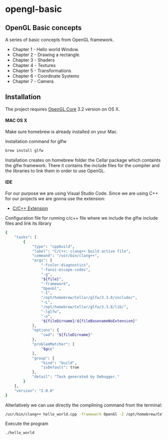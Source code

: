 # opengl-basic

## OpenGL Basic concepts

A series of basic concepts from OpenGL framework.
- Chapter 1 - Hello world Window.
- Chapter 2 - Drawing a rectangle.
- Chapter 3 - Shaders
- Chapter 4 - Textures
- Chapter 5 - Transformations
- Chapter 6 - Coordinate Systems
- Chapter 7 - Camera


## Installation

The project requires [OpenGL Core](https://www.glfw.org/) 3.2 version on OS X.


#### MAC OS X

Make sure homebrew is already installed on your Mac.

Installation command for glfw
```sh
brew install glfw
```

Installation creates on homebrew folder the Cellar package which containts the glfw framework.
There it contains the include files for the compiler and the libraries to link them in order to use OpenGL.

#### IDE

For our purpose we are using Visual Studio Code. Since we are using C++ for our projects we are gonna use the extension:

- [C/C++ Extension](https://marketplace.visualstudio.com/items?itemName=ms-vscode.cpptools)

Configuration file for running c/c++ file where we include the glfw include files and link its library

```sh
{
    "tasks": [
        {
            "type": "cppbuild",
            "label": "C/C++: clang++ build active file",
            "command": "/usr/bin/clang++",
            "args": [
                "-fcolor-diagnostics",
                "-fansi-escape-codes",
                "-g",
                "${file}",
                "-framework",
                "OpenGl",
                "-I",
                "/opt/homebrew/Cellar/glfw/3.3.8/include/",
                "-L",
                "/opt/homebrew/Cellar/glfw/3.3.8/lib/",
                "-lglfw",
                "-o",
                "${fileDirname}/${fileBasenameNoExtension}"
            ],
            "options": {
                "cwd": "${fileDirname}"
            },
            "problemMatcher": [
                "$gcc"
            ],
            "group": {
                "kind": "build",
                "isDefault": true
            },
            "detail": "Task generated by Debugger."
        }
    ],
    "version": "2.0.0"
}
```

Alterlatively we can use directly the complining command from the terminal:

```sh
/usr/bin/clang++ hello_world.cpp -framework OpenGl -I /opt/homebrew/Cellar/glfw/3.3.8/include/ -L /opt/homebrew/Cellar/glfw/3.3.8/lib/ -lglfw -o hello_world
```

Execute the program
```sh
./hello_world
```
